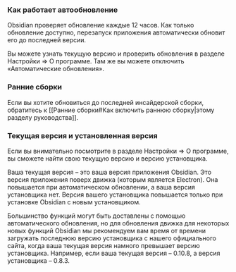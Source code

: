 ### Как работает автообновление

Obsidian проверяет обновление каждые 12 часов. Как только обновление доступно, перезапуск приложения автоматически обновит его до последней версии.

Вы можете узнать текущую версию и проверить обновления в разделе Настройки => О программе. Там же вы можете отключить «Автоматические обновления».

### Ранние сборки

Если вы хотите обновиться до последней инсайдерской сборки, обратитесь к [[Ранние сборки#Как включить раннюю сборку|этому разделу руководства]].

### Текущая версия и установленная версия

Если вы внимательно посмотрите в разделе Настройки => О программе, вы сможете найти свою текущую версию и версию установщика. 

Ваша текущая версия – это ваша версия приложения Obsidian. Это версия приложения поверх движка (которым является Electron). Она повышается при автоматическом обновлении, а ваша версия установщика нет. Версия вашего установщика повышается только при установке Obsidian с новым установщиком.

Большинство функций могут быть доставлены с помощью автоматического обновления, но для обновления движка для некоторых новых функций Obsidian мы рекомендуем вам время от времени загружать последнюю версию установщика с нашего официального сайта, когда ваша текущая версия намного превышает версию установщика. Например, если ваша текущая версия – 0.10.8, а версия установщика – 0.8.3.